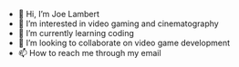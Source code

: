 - 👋 Hi, I’m Joe Lambert
- 👀 I’m interested in video gaming and cinematography
- 🌱 I’m currently learning coding
- 💞️ I’m looking to collaborate on video game development
- 📫 How to reach me through my email

<!---
TheWarmongerMIW/TheWarmongerMIW is a ✨ special ✨ repository because its `README.md` (this file) appears on your GitHub profile.
You can click the Preview link to take a look at your changes.
--->
